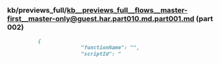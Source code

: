 ### kb/previews_full/kb__previews_full__flows__master-first__master-only@guest.har.part010.md.part001.md (part 002)

```md
          {
                        "functionName": "",
                        "scriptId": "
```

```
